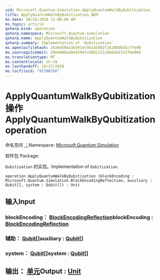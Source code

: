 ```yaml
---
uid: Microsoft.Quantum.Simulation.ApplyQuantumWalkByQubitization
title: ApplyQuantumWalkByQubitization 操作
ms.date: 10/26/2020 12:00:00 AM
ms.topic: article
qsharp.kind: operation
qsharp.namespace: Microsoft.Quantum.Simulation
qsharp.name: ApplyQuantumWalkByQubitization
qsharp.summary: Implementation of `Qubitization`.
ms.openlocfilehash: 16a6d50ba365914c941d5902f26280d6d1cffe90
ms.sourcegitcommit: 29e0d88a30e4166fa580132124b0eb57e1f0e986
ms.translationtype: MT
ms.contentlocale: zh-CN
ms.lasthandoff: 10/27/2020
ms.locfileid: "92700356"
---
```

# <a name="applyquantumwalkbyqubitization-operation"></a><span data-ttu-id="328a3-102">ApplyQuantumWalkByQubitization 操作</span><span class="sxs-lookup"><span data-stu-id="328a3-102">ApplyQuantumWalkByQubitization operation</span></span>

<span data-ttu-id="328a3-103">命名空间 [：](xref:Microsoft.Quantum.Simulation)</span><span class="sxs-lookup"><span data-stu-id="328a3-103">Namespace: [Microsoft.Quantum.Simulation](xref:Microsoft.Quantum.Simulation)</span></span>

<span data-ttu-id="328a3-104">软件包 [](https://nuget.org/packages/)</span><span class="sxs-lookup"><span data-stu-id="328a3-104">Package: [](https://nuget.org/packages/)</span></span>


<span data-ttu-id="328a3-105">`Qubitization` 的实现。</span><span class="sxs-lookup"><span data-stu-id="328a3-105">Implementation of `Qubitization`.</span></span>

```qsharp
operation ApplyQuantumWalkByQubitization (blockEncoding : Microsoft.Quantum.Simulation.BlockEncodingReflection, auxiliary : Qubit[], system : Qubit[]) : Unit
```


## <a name="input"></a><span data-ttu-id="328a3-106">输入</span><span class="sxs-lookup"><span data-stu-id="328a3-106">Input</span></span>

### <a name="blockencoding--blockencodingreflection"></a><span data-ttu-id="328a3-107">blockEncoding： [BlockEncodingReflection](xref:Microsoft.Quantum.Simulation.BlockEncodingReflection)</span><span class="sxs-lookup"><span data-stu-id="328a3-107">blockEncoding : [BlockEncodingReflection](xref:Microsoft.Quantum.Simulation.BlockEncodingReflection)</span></span>




### <a name="auxiliary--qubit"></a><span data-ttu-id="328a3-108">辅助： [Qubit](xref:microsoft.quantum.lang-ref.qubit)[]</span><span class="sxs-lookup"><span data-stu-id="328a3-108">auxiliary : [Qubit](xref:microsoft.quantum.lang-ref.qubit)[]</span></span>




### <a name="system--qubit"></a><span data-ttu-id="328a3-109">system： [Qubit](xref:microsoft.quantum.lang-ref.qubit)[]</span><span class="sxs-lookup"><span data-stu-id="328a3-109">system : [Qubit](xref:microsoft.quantum.lang-ref.qubit)[]</span></span>





## <a name="output--unit"></a><span data-ttu-id="328a3-110">输出： [单元](xref:microsoft.quantum.lang-ref.unit)</span><span class="sxs-lookup"><span data-stu-id="328a3-110">Output : [Unit](xref:microsoft.quantum.lang-ref.unit)</span></span>

